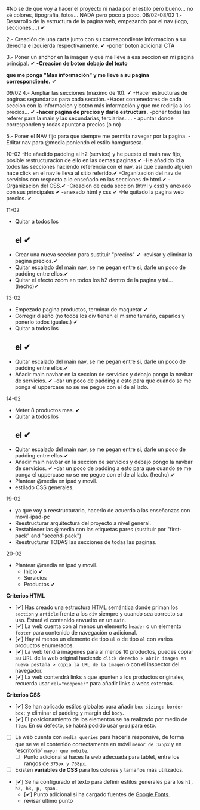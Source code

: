#No se de que voy a hacer el proyecto ni nada por el estilo pero bueno... no sé colores, tipografia, fotos... NADA pero poco a poco.
06/02-08/02
1.- Desarrollo de la estructura de la pagina web, empezando por el nav (logo, secciones....) ✔

2.- Creación de una carta junto con su correspondiente informacion a su derecha e izquierda respectivamente. ✔
    -poner boton adicional CTA
    
3.- Poner un anchor en la imagen y que me lleve a esa seccion en mi pagina principal. ✔
    **-Creacion de boton debajo del texto <p> que me ponga "Mas información" y me lleve a su pagina correspondiente.** ✔
  
09/02
4.- Ampliar las secciones (maximo de 10). ✔
    -Hacer estructuras de paginas segundarias para cada sección.
    -Hacer contenedores de cada seccion con la informacion y boton más información y que me redirija a los precios... ✔
        **-hacer pagina de precios y darle estructura.** 
    -poner todas las referer para la main y las secundarias, terciarias.....
        - apuntar donde corresponden y todas apuntar a precios (o no) 

5.- Poner el NAV fijo para que siempre me permita navegar por la pagina.
    -Editar nav para @media poniendo el estilo hamgursesa.

10-02
-He añadido padding al h2 (service) y he puesto el main nav fijo, posible restructuracion de ello en las demas paginas.✔
-He añadido id a todos las secciones haciendo referencia con el nav, asi que cuando alguien hace click en el nav le lleva al sitio referido.✔
-Organizacion del nav de servicios con respecto a lo enseñado en las secciones de html.✔
-Organizacion del CSS.✔
-Creacion de cada seccion (html y css) y anexado con sus principales ✔
    -anexado html y css ✔
-He quitado la pagina web precios. ✔

11-02
- Quitar a todos los <h2> el <a> ✔
- Crear una nueva seccion para sustituir "precios" ✔
    -revisar y eliminar la pagina precios.✔
- Quitar escalado del main nav, se me pegan entre si, darle un poco de padding entre ellos.✔
- Quitar el efecto zoom en todos los h2 dentro de la pagina y tal... (hecho)✔

13-02

- Empezado pagina productos, terminar de maquetar ✔
- Corregir diseño (no todos los div tienen el mismo tamaño, caparlos y ponerlo todos iguales.) ✔
- Quitar a todos los <h2> el <a>  ✔
- Quitar escalado del main nav, se me pegan entre si, darle un poco de padding entre ellos.✔
- Añadir main navbar en la seccion de servicios y debajo pongo la navbar de servicios. ✔
    -dar un poco de padding a esto para que cuando se me ponga el uppercase no se me pegue con el de al lado.

14-02
- Meter 8 productos mas. ✔
- Quitar a todos los <h2> el <a> ✔
- Quitar escalado del main nav, se me pegan entre si, darle un poco de padding entre ellos.✔
- Añadir main navbar en la seccion de servicios y debajo pongo la navbar de servicios. ✔
    -dar un poco de padding a esto para que cuando se me ponga el uppercase no se me pegue con el de al lado. (hecho).✔
- Plantear @media en ipad y movil.
- estilado CSS generales.

19-02
- ya que voy a reestructurarlo, hacerlo de acuerdo a las enseñanzas con movil-ipad-pc
- Reestructurar arquitectura del proyecto a nivel general.
- Restablecer las @media con las etiquetas pares (sustituir por "first-pack" and "second-pack")
- Reestructurar TODAS las secciones de todas las paginas. 

20-02
- Plantear @media en ipad y movil.
    - Inicio ✔
    - Servicios
    - Productos ✔
    



**Criterios HTML**

- [✔]  Has creado una estructura HTML semántica donde priman los `section` y `article` frente a los `div` siempre y cuando sea correcto su uso. Estará el contenido envuelto en un `main`.
- [✔]  La web cuenta con al menos un elemento `header` o un elemento `footer` para contenido de navegación o adicional.
- [✔]  Hay al menos un elemento de tipo `ul` o de tipo `ol` con varios productos enumerados.
- [✔]  La web tendrá imágenes para al menos 10 productos, puedes copiar su URL de la web original haciendo `click derecho > abrir imagen en nueva pestaña > copia la URL de la imagen` o con el inspector del navegador.
- [✔]  La web contendrá links `a` que apunten a los productos originales, recuerda usar `rel="noopener"` para añadir links a webs externas.

**Criterios CSS**

- [✔]  Se han aplicado estilos globales para añadir `box-sizing: border-box;` y eliminar el padding y margin del `body`.
- [✔]  El posicionamiento de los elementos se ha realizado por medio de `flex`. En su defecto, se habrá podido usar `grid` para esto.
- [ ]  La web cuenta con `media queries` para hacerla responsive, de forma que se ve el contenido correctamente en móvil `menor de 375px` y en “escritorio” `mayor que mobile`.
    - [ ]  Punto adicional si haces la web adecuada para tablet, entre los rangos de `375px y 768px`.
- [ ]  Existen **variables de CSS** para los colores y tamaños más utilizados.
- [✔]  Se ha configurado el texto para definir estilos generales para los `h1, h2, h3, p, span`.
    - [✔]  Punto adicional si ha cargado fuentes de [Google Fonts](https://fonts.google.com/).
    - revisar ultimo punto